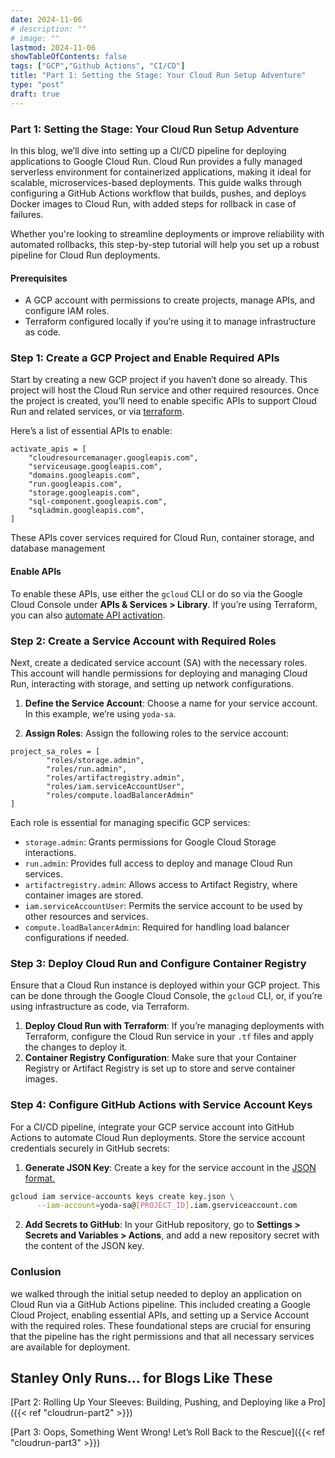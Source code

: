 ```yaml
---
date: 2024-11-06
# description: ""
# image: ""
lastmod: 2024-11-06
showTableOfContents: false
tags: ["GCP","Github Actions", "CI/CD"]
title: "Part 1: Setting the Stage: Your Cloud Run Setup Adventure"
type: "post"
draft: true
---
```

### Part 1: Setting the Stage: Your Cloud Run Setup Adventure

In this blog, we’ll dive into setting up a CI/CD pipeline for deploying applications to Google Cloud Run. Cloud Run provides a fully managed serverless environment for containerized applications, making it ideal for scalable, microservices-based deployments. This guide walks through configuring a GitHub Actions workflow that builds, pushes, and deploys Docker images to Cloud Run, with added steps for rollback in case of failures.

Whether you're looking to streamline deployments or improve reliability with automated rollbacks, this step-by-step tutorial will help you set up a robust pipeline for Cloud Run deployments.

#### Prerequisites

-   A GCP account with permissions to create projects, manage APIs, and configure IAM roles.
-   Terraform configured locally if you’re using it to manage infrastructure as code.

### Step 1: Create a GCP Project and Enable Required APIs

Start by creating a new GCP project if you haven’t done so already. This project will host the Cloud Run service and other required resources. Once the project is created, you’ll need to enable specific APIs to support Cloud Run and related services, or via [terraform](https://github.com/terraform-google-modules/terraform-google-project-factory/tree/master/examples/simple_project).

Here’s a list of essential APIs to enable:

```text
activate_apis = [
    "cloudresourcemanager.googleapis.com",
    "serviceusage.googleapis.com",
    "domains.googleapis.com",
    "run.googleapis.com",
    "storage.googleapis.com",
    "sql-component.googleapis.com",
    "sqladmin.googleapis.com",
]
```

These APIs cover services required for Cloud Run, container storage, and database management

#### Enable APIs

To enable these APIs, use either the `gcloud` CLI or do so via the Google Cloud Console under **APIs & Services > Library**. If you’re using Terraform, you can also [automate API activation](https://github.com/terraform-google-modules/terraform-google-project-factory/tree/master/examples/project_services).

### Step 2: Create a Service Account with Required Roles

Next, create a dedicated service account (SA) with the necessary roles. This account will handle permissions for deploying and managing Cloud Run, interacting with storage, and setting up network configurations.

1.  **Define the Service Account**: Choose a name for your service account. In this example, we’re using `yoda-sa`.
    
2.  **Assign Roles**: Assign the following roles to the service account:

```text    
project_sa_roles = [
        "roles/storage.admin",
        "roles/run.admin",
        "roles/artifactregistry.admin",
        "roles/iam.serviceAccountUser",
        "roles/compute.loadBalancerAdmin"
]
```

Each role is essential for managing specific GCP services:

-   `storage.admin`: Grants permissions for Google Cloud Storage interactions.
-   `run.admin`: Provides full access to deploy and manage Cloud Run services.
-   `artifactregistry.admin`: Allows access to Artifact Registry, where container images are stored.
-   `iam.serviceAccountUser`: Permits the service account to be used by other resources and services.
-   `compute.loadBalancerAdmin`: Required for handling load balancer configurations if needed.

### Step 3: Deploy Cloud Run and Configure Container Registry

Ensure that a Cloud Run instance is deployed within your GCP project. This can be done through the Google Cloud Console, the `gcloud` CLI, or, if you’re using infrastructure as code, via Terraform.

1.  **Deploy Cloud Run with Terraform**: If you’re managing deployments with Terraform, configure the Cloud Run service in your `.tf` files and apply the changes to deploy it.
2.  **Container Registry Configuration**: Make sure that your Container Registry or Artifact Registry is set up to store and serve container images.

### Step 4: Configure GitHub Actions with Service Account Keys

For a CI/CD pipeline, integrate your GCP service account into GitHub Actions to automate Cloud Run deployments. Store the service account credentials securely in GitHub secrets:

1.  **Generate JSON Key**: Create a key for the service account in the [JSON format.](https://cloud.google.com/iam/docs/keys-create-delete)

```sh   
gcloud iam service-accounts keys create key.json \
      --iam-account=yoda-sa@[PROJECT_ID].iam.gserviceaccount.com
```

2.  **Add Secrets to GitHub**: In your GitHub repository, go to **Settings > Secrets and Variables > Actions**, and add a new repository secret with the content of the JSON key.


### Conlusion

we walked through the initial setup needed to deploy an application on Cloud Run via a GitHub Actions pipeline. This included creating a Google Cloud Project, enabling essential APIs, and setting up a Service Account with the required roles. These foundational steps are crucial for ensuring that the pipeline has the right permissions and that all necessary services are available for deployment.

## Stanley Only Runs… for Blogs Like These

[Part 2: Rolling Up Your Sleeves: Building, Pushing, and Deploying like a Pro]({{< ref "cloudrun-part2" >}})

[Part 3: Oops, Something Went Wrong! Let’s Roll Back to the Rescue]({{< ref "cloudrun-part3" >}})